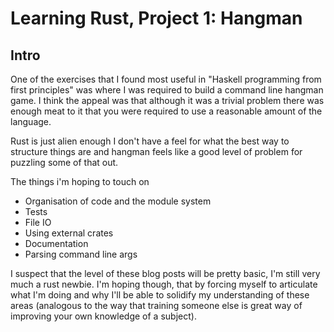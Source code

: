 # Learning Rust, Project 1: Hangman

## Intro

One of the exercises that I found most useful in "Haskell programming
from first principles" was where I was required to build a command
line hangman game. I think the appeal was that although it was a
trivial problem there was enough meat to it that you were required to
use a reasonable amount of the language.

Rust is just alien enough I don't have a feel for what the best way to
structure things are and hangman feels like a good level of problem for
puzzling some of that out.

The things i'm hoping to touch on

* Organisation of code and the module system
* Tests
* File IO
* Using external crates
* Documentation
* Parsing command line args

I suspect that the level of these blog posts will be pretty basic, I'm
still very much a rust newbie. I'm hoping though, that by forcing
myself to articulate what I'm doing and why I'll be able to
solidify my understanding of these areas (analogous to the way that
training someone else is great way of improving your own knowledge of
a subject).
